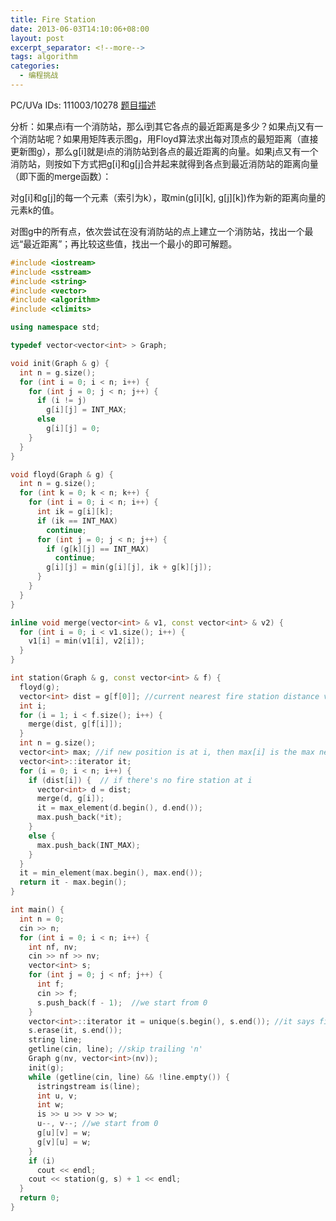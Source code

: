 ```yaml
---
title: Fire Station
date: 2013-06-03T14:10:06+08:00
layout: post
excerpt_separator: <!--more-->
tags: algorithm
categories:
  - 编程挑战
---
```

PC/UVa IDs: 111003/10278 <a href="http://uva.onlinejudge.org/index.php?option=com_onlinejudge&#038;Itemid=8&#038;category=38&#038;page=show_problem&#038;problem=1219" target="_blank">题目描述</a>

分析：如果点i有一个消防站，那么i到其它各点的最近距离是多少？如果点j又有一个消防站呢？如果用矩阵表示图g，用Floyd算法求出每对顶点的最短距离（直接更新图g），那么g[i]就是i点的消防站到各点的最近距离的向量。如果j点又有一个消防站，则按如下方式把g[i]和g[j]合并起来就得到各点到最近消防站的距离向量（即下面的merge函数）：
  
对g\[i]和g[j]的每一个元素（索引为k），取min(g[i\]\[k\], g\[j\]\[k\])作为新的距离向量的元素k的值。<!--more-->


  
对图g中的所有点，依次尝试在没有消防站的点上建立一个消防站，找出一个最远“最近距离”；再比较这些值，找出一个最小的即可解题。

```cpp
#include <iostream>
#include <sstream>
#include <string>
#include <vector>
#include <algorithm>
#include <climits>

using namespace std;

typedef vector<vector<int> > Graph;

void init(Graph & g) {
  int n = g.size();
  for (int i = 0; i < n; i++) {
    for (int j = 0; j < n; j++) {
      if (i != j)
        g[i][j] = INT_MAX;
      else
        g[i][j] = 0;
    }
  }
}

void floyd(Graph & g) {
  int n = g.size();
  for (int k = 0; k < n; k++) {
    for (int i = 0; i < n; i++) {
      int ik = g[i][k];
      if (ik == INT_MAX)
        continue;
      for (int j = 0; j < n; j++) {
        if (g[k][j] == INT_MAX)
          continue;
        g[i][j] = min(g[i][j], ik + g[k][j]);
      }
    }
  }
}

inline void merge(vector<int> & v1, const vector<int> & v2) {
  for (int i = 0; i < v1.size(); i++) {
    v1[i] = min(v1[i], v2[i]);
  }
}

int station(Graph & g, const vector<int> & f) {
  floyd(g);
  vector<int> dist = g[f[0]]; //current nearest fire station distance vector.
  int i;
  for (i = 1; i < f.size(); i++) {
    merge(dist, g[f[i]]);
  }
  int n = g.size();
  vector<int> max; //if new position is at i, then max[i] is the max nearest distance
  vector<int>::iterator it;
  for (i = 0; i < n; i++) {
    if (dist[i]) {  // if there's no fire station at i
      vector<int> d = dist;
      merge(d, g[i]);
      it = max_element(d.begin(), d.end());
      max.push_back(*it);
    }
    else {
      max.push_back(INT_MAX);
    }
  }
  it = min_element(max.begin(), max.end());
  return it - max.begin();
}

int main() {
  int n = 0;
  cin >> n;
  for (int i = 0; i < n; i++) {
    int nf, nv;
    cin >> nf >> nv;
    vector<int> s;
    for (int j = 0; j < nf; j++) {
      int f;
      cin >> f;
      s.push_back(f - 1);  //we start from 0
    }
    vector<int>::iterator it = unique(s.begin(), s.end()); //it says fire stations may overlap
    s.erase(it, s.end());
    string line;
    getline(cin, line); //skip trailing 'n'
    Graph g(nv, vector<int>(nv));
    init(g);
    while (getline(cin, line) && !line.empty()) {
      istringstream is(line);
      int u, v;
      int w;
      is >> u >> v >> w;
      u--, v--; //we start from 0
      g[u][v] = w;
      g[v][u] = w;
    }
    if (i)
      cout << endl;
    cout << station(g, s) + 1 << endl;
  }
  return 0;
}
```

